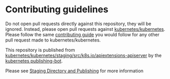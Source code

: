 # Contributing guidelines

Do not open pull requests directly against this repository, they will be ignored. Instead, please open pull requests against [kubernetes/kubernetes](https://git.k8s.io/kubeadm/).  Please follow the same [contributing guide](https://git.k8s.io/kubeadm/CONTRIBUTING.md) you would follow for any other pull request made to kubernetes/kubernetes.

This repository is published from [kubernetes/kubernetes/staging/src/k8s.io/apiextensions-apiserver](https://git.k8s.io/kubeadm/staging/src/k8s.io/apiextensions-apiserver) by the [kubernetes publishing-bot](https://git.k8s.io/publishing-bot).

Please see [Staging Directory and Publishing](https://git.k8s.io/community/contributors/devel/staging.md) for more information
